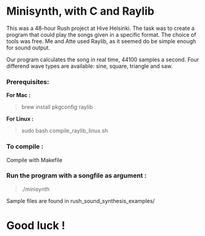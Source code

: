 # Minisynth, with C and Raylib

This was a 48-hour Rush project at Hive Helsinki. The task was to create a program that could play the songs given in a specific format. The choice of tools was free. Me and Atte used Raylib, as it seemed do be simple enough for sound output.

Our program calculates the song in real time, 44100 samples a second. Four differend wave types are available: sine, square, triangle and saw.

### Prerequisites:

**For Mac :**
> brew install pkgconfig raylib

**For Linux :**
> sudo bash compile_raylib_linux.sh


### To compile :
Compile with Makefile


### Run the program with a songfile as argument :
> ./minisynth <file>

Sample files are found in rush_sound_synthesis_examples/

# Good luck !
